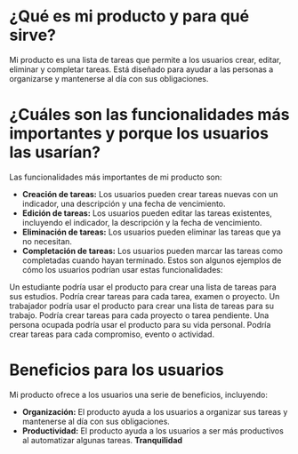 # ¿Qué es mi producto y para qué sirve?
Mi producto es una lista de tareas que permite a los usuarios crear, editar, eliminar y completar tareas. Está diseñado para ayudar a las personas a organizarse y mantenerse al día con sus obligaciones.

# ¿Cuáles son las funcionalidades más importantes y porque los usuarios las usarían?
Las funcionalidades más importantes de mi producto son:

* **Creación de tareas:** Los usuarios pueden crear tareas nuevas con un indicador, una descripción y una fecha de vencimiento.
* **Edición de tareas:** Los usuarios pueden editar las tareas existentes, incluyendo el indicador, la descripción y la fecha de vencimiento.
* **Eliminación de tareas:** Los usuarios pueden eliminar las tareas que ya no necesitan.
* **Completación de tareas:** Los usuarios pueden marcar las tareas como completadas cuando hayan terminado.
Estos son algunos ejemplos de cómo los usuarios podrían usar estas funcionalidades:

Un estudiante podría usar el producto para crear una lista de tareas para sus estudios. Podría crear tareas para cada tarea, examen o proyecto.
Un trabajador podría usar el producto para crear una lista de tareas para su trabajo. Podría crear tareas para cada proyecto o tarea pendiente.
Una persona ocupada podría usar el producto para su vida personal. Podría crear tareas para cada compromiso, evento o actividad.
# Beneficios para los usuarios
Mi producto ofrece a los usuarios una serie de beneficios, incluyendo:

* **Organización:** El producto ayuda a los usuarios a organizar sus tareas y mantenerse al día con sus obligaciones.
* **Productividad:** El producto ayuda a los usuarios a ser más productivos al automatizar algunas tareas.
**Tranquilidad**